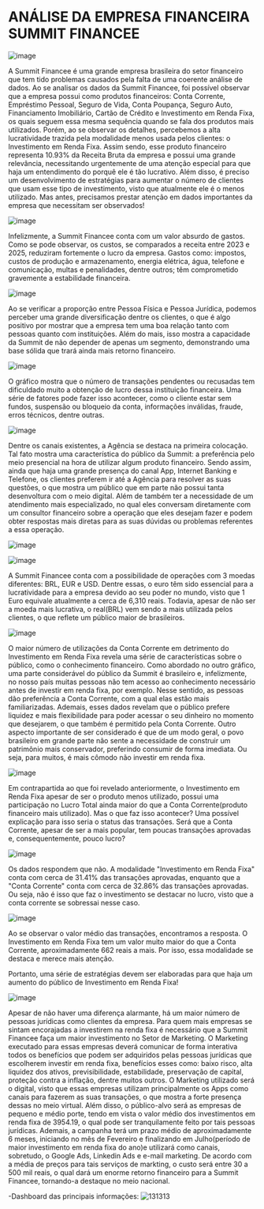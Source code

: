 # ANÁLISE DA EMPRESA FINANCEIRA SUMMIT FINANCEE

![image](https://github.com/user-attachments/assets/3b688715-b09d-4518-afbe-24f4f7c66f76)

A Summit Financee é uma grande empresa brasileira do setor financeiro que tem tido problemas causados pela falta de uma coerente análise de dados.
Ao se analisar os dados da Summit Financee, foi possível observar que a empresa possui como produtos financeiros: Conta Corrente, Empréstimo Pessoal, Seguro de Vida, Conta Poupança, Seguro Auto, Financiamento Imobiliário, Cartão de Crédito e Investimento em Renda Fixa, os quais seguem essa mesma sequência quando se fala dos produtos mais utilizados.
Porém, ao se observar os detalhes, percebemos a alta lucratividade trazida pela modalidade menos usada pelos clientes: o Investimento em Renda Fixa.
Assim sendo, esse produto financeiro representa 10.93% da Receita Bruta da empresa e possui uma grande relevância, necessitando urgentemente de uma atenção especial para que haja um entendimento do porquê ele é tão lucrativo. Além disso, é preciso um desenvolvimento de estratégias para aumentar o número de clientes que usam esse tipo de investimento, visto que atualmente ele é o menos utilizado.
Mas antes, precisamos prestar atenção em dados importantes da empresa que necessitam ser observados!

![image](https://github.com/user-attachments/assets/10cbe4c0-e55e-43b6-8e53-8f2087302de6)

Infelizmente, a Summit Financee conta com um valor absurdo de gastos. Como se pode observar, os custos, se comparados a receita entre 2023 e 2025, reduziram fortemente o lucro da empresa.
Gastos como: impostos, custos de produção e armazenamento, energia elétrica, água, telefone e comunicação, multas e penalidades, dentre outros; têm comprometido gravemente a estabilidade financeira.

![image](https://github.com/user-attachments/assets/9b4850ab-de97-4a84-b60f-3d7d4e700ebc)

Ao se verificar a proporção entre Pessoa Física e Pessoa Jurídica, podemos perceber uma grande diversificação dentre os clientes, o que é algo positivo por mostrar que a empresa tem uma boa relação tanto com pessoas quanto com instituições. Além do mais, isso mostra a capacidade da Summit de não depender de apenas um segmento, demonstrando uma base sólida que trará ainda mais retorno financeiro.

![image](https://github.com/user-attachments/assets/7a5ea79d-49d5-4c06-ab73-bb71aaad2710)

O gráfico mostra que o número de transações pendentes ou recusadas tem dificuldado muito a obtenção de lucro dessa instituição financeira. Uma série de fatores pode fazer isso acontecer, como o cliente estar sem fundos, suspensão ou bloqueio da conta, informações inválidas, fraude, erros técnicos, dentre outras.

![image](https://github.com/user-attachments/assets/d0bba75d-2ecb-44c7-a400-91976143e660)

Dentre os canais existentes, a Agência se destaca na primeira colocação. Tal fato mostra uma característica do público da Summit: a preferência pelo meio presencial na hora de utilizar algum produto financeiro. Sendo assim, ainda que haja uma grande presença do canal App, Internet Banking e Telefone, os clientes preferem ir até a Agência para resolver as suas questões, o que mostra um público que em parte não possui tanta desenvoltura com o meio digital. Além de também ter a necessidade de um atendimento mais especializado, no qual eles conversam diretamente com um consultor financeiro sobre a operação que eles desejam fazer e podem obter respostas mais diretas para as suas dúvidas ou problemas referentes a essa operação.

![image](https://github.com/user-attachments/assets/73c1a24e-2de0-4017-a58d-65d39e41a1e2)

![image](https://github.com/user-attachments/assets/7a1260b3-d5f6-4016-a4fb-6f14586bfb72)

A Summit Financee conta com a possibilidade de operações com 3 moedas diferentes: BRL, EUR e USD. Dentre essas, o euro têm sido essencial para a lucratividade para a empresa devido ao seu poder no mundo, visto que 1 Euro equivale atualmente a cerca de 6,310 reais. Todavia, apesar de não ser a moeda mais lucrativa, o real(BRL) vem sendo a mais utilizada pelos clientes, o que reflete um público maior de brasileiros.

![image](https://github.com/user-attachments/assets/e581b2bd-d31f-44bc-a7c2-bdc6ee350d0a)


O maior número de utilizações da Conta Corrente em detrimento do Investimento em Renda Fixa revela uma série de características sobre o público, como o conhecimento financeiro. Como abordado no outro gráfico, uma parte considerável do público da Summit é brasileiro e, infelizmente, no nosso país muitas pessoas não tem acesso ao conhecimento necessário antes de investir em renda fixa, por exemplo. Nesse sentido, as pessoas dão preferência a Conta Corrente, com a qual elas estão mais familiarizadas. Ademais, esses dados revelam que o público prefere liquidez e mais flexibilidade para poder acessar o seu dinheiro no momento que desejarem, o que também é permitido pela Conta Corrente.
Outro aspecto importante de ser considerado é que de um modo geral, o povo brasileiro em grande parte não sente a necessidade de construir um patrimônio mais conservador, preferindo consumir de forma imediata. Ou seja, para muitos, é mais cômodo não investir em renda fixa.

![image](https://github.com/user-attachments/assets/40d6c511-9cd6-4aed-84d7-2cb5b98b3ae6)

Em contrapartida ao que foi revelado anteriormente, o Investimento em Renda Fixa apesar de ser o produto menos utilizado, possui uma participação no Lucro Total ainda maior do que a Conta Corrente(produto financeiro mais utilizado).
Mas o que faz isso acontecer?
Uma possível explicação para isso seria o status das transações. Será que a Conta Corrente, apesar de ser a mais popular, tem poucas transações aprovadas e, consequentemente, pouco lucro?

![image](https://github.com/user-attachments/assets/09d766ae-63da-4d5e-afa6-3a5d76f79a12)

Os dados respondem que não.
A modalidade "Investimento em Renda Fixa" conta com cerca de 31.41% das transações aprovadas, enquanto que a "Conta Corrente" conta com cerca de 32.86% das transações aprovadas.
Ou seja, não é isso que faz o investimento se destacar no lucro, visto que a conta corrente se sobressai nesse caso.

![image](https://github.com/user-attachments/assets/061e130c-5929-41ba-9907-446ab7d8fb94)

Ao se observar o valor médio das transações, encontramos a resposta. O Investimento em Renda Fixa tem um valor muito maior do que a Conta Corrente, aproximadamente 662 reais a mais.
Por isso, essa modalidade se destaca e merece mais atenção.


Portanto, uma série de estratégias devem ser elaboradas para que haja um aumento do público de Investimento em Renda Fixa!

![image](https://github.com/user-attachments/assets/9a70d91e-1f94-4683-ba43-ba3738655356)

Apesar de não haver uma diferença alarmante, há um maior número de pessoas jurídicas como clientes da empresa.
Para quem mais empresas se sintam encorajadas a investirem na renda fixa é necessário que a Summit Financee faça um maior investimento no Setor de Marketing.
O Marketing executado para essas empresas deverá comunicar de forma interativa todos os benefícios que podem ser adquiridos pelas pessoas jurídicas que escolherem investir em renda fixa, benefícios esses como: baixo risco, alta liquidez dos ativos, previsibilidade, estabilidade, preservação de capital, proteção contra a inflação, dentre muitos outros.
O Marketing utilizado será o digital, visto que essas empresas utilizam principalmente os Apps como canais para fazerem as suas transações, o que mostra a forte presença dessas no meio virtual. Além disso, o público-alvo será as empresas de pequeno e médio porte, tendo em vista o valor médio dos investimentos em renda fixa de 3954.19, o qual pode ser tranquilamente feito por tais pessoas jurídicas.
Ademais, a campanha terá um prazo médio de aproximadamente 6 meses, iniciando no mês de Fevereiro e finalizando em Julho(período de maior investimento em renda fixa do ano)e utilizará como canais, sobretudo, o Google Ads, Linkedin Ads e e-mail marketing.
De acordo com a média de preços para tais serviços de markting, o custo será entre 30 a 500 mil reais, o qual dará um enorme retorno financeiro para a Summit Financee, tornando-a destaque no meio nacional.

-Dashboard das principais informações:
![131313](https://github.com/user-attachments/assets/d50605ca-4b9a-41fd-aafc-678854f112f4)

